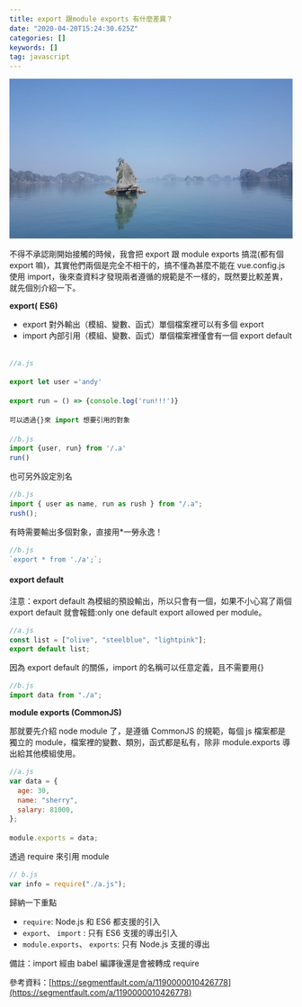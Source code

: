 ```yaml
---
title: export 跟module exports 有什麼差異？
date: "2020-04-20T15:24:30.625Z"
categories: []
keywords: []
tag: javascript
---
```


![](/img/1__eJNVgN8k3a3ydx0J5DLY__g.jpeg)

不得不承認剛開始接觸的時候，我會把 export 跟 module exports 搞混(都有個 export 嘛)，其實他們兩個是完全不相干的，搞不懂為甚麼不能在 vue.config.js 使用 import，後來查資料才發現兩者遵循的規範是不一樣的，既然要比較差異，就先個別介紹一下。

**export(** **ES6)**

- export 對外輸出（模組、變數、函式）單個檔案裡可以有多個 export
- import 內部引用（模組、變數、函式）單個檔案裡僅會有一個 export default

```javascript

//a.js

export let user ='andy'

export run = () => {console.log('run!!!')}

可以透過{}來 import 想要引用的對象

//b.js
import {user, run} from '/.a'
run()
```

也可另外設定別名

```javascript
//b.js
import { user as name, run as rush } from "/.a";
rush();
```

有時需要輸出多個對象，直接用\*一勞永逸！

```javascript
//b.js
`export * from './a';`;
```

#### export default

注意：export default 為模組的預設輸出，所以只會有一個，如果不小心寫了兩個 export default 就會報錯:only one default export allowed per module。

```javascript
//a.js
const list = ["olive", "steelblue", "lightpink"];
export default list;
```

因為 export default 的關係，import 的名稱可以任意定義，且不需要用{}

```javascript
//b.js
import data from "./a";
```

**module exports (CommonJS)**

那就要先介紹 node module 了，是遵循 CommonJS 的規範，每個 js 檔案都是獨立的 module，檔案裡的變數、類別，函式都是私有，除非 module.exports 導出給其他模組使用。

```javascript
//a.js
var data = {
  age: 30,
  name: "sherry",
  salary: 81000,
};

module.exports = data;
```

透過 require 來引用 module

```javascript
// b.js
var info = require("./a.js");
```

歸納一下重點

- `require`: Node.js 和 ES6 都支援的引入
- `export`、 `import` : 只有 ES6 支援的導出引入
- `module.exports`、 `exports`: 只有 Node.js 支援的導出

備註：import 經由 babel 編譯後還是會被轉成 require

參考資料：[https://segmentfault.com/a/1190000010426778](https://segmentfault.com/a/1190000010426778)
